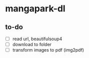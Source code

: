 # mangapark-dl

## to-do
- [ ] read url, beautifulsoup4
- [ ] download to folder
- [ ] transform images to pdf (img2pdf)